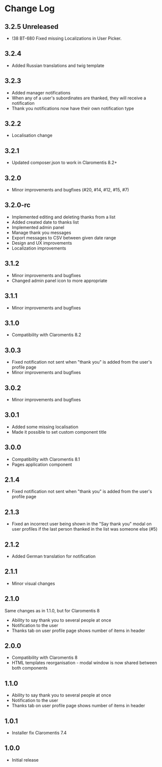 # Change Log #

## 3.2.5 Unreleased
* !38 BT-680 Fixed missing Localizations in User Picker.

## 3.2.4
* Added Russian translations and twig template

## 3.2.3
* Added manager notifications
* When any of a user's subordinates are thanked, they will receive a notification
* Thank you notifications now have their own notification type

## 3.2.2 ##
* Localisation change

## 3.2.1 ##
* Updated composer.json to work in Claromentis 8.2+

## 3.2.0 ##
* Minor improvements and bugfixes (#20, #14, #12, #15, #7)

## 3.2.0-rc ##
* Implemented editing and deleting thanks from a list
* Added created date to thanks list
* Implemented admin panel
* Manage thank you messages
* Export messages to CSV between given date range
* Design and UX improvements
* Localization improvements

## 3.1.2 ##
* Minor improvements and bugfixes
* Changed admin panel icon to more appropriate

## 3.1.1 ##
* Minor improvements and bugfixes

## 3.1.0 ##
* Compatibility with Claromentis 8.2

## 3.0.3 ##
* Fixed notification not sent when "thank you" is added from the user's profile page
* Minor improvements and bugfixes

## 3.0.2 ##
* Minor improvements and bugfixes

## 3.0.1 ##
* Added some missing localisation
* Made it possible to set custom component title

## 3.0.0 ##
* Compatibility with Claromentis 8.1
* Pages application component

## 2.1.4 ##
* Fixed notification not sent when "thank you" is added from the user's profile page

## 2.1.3 ##
* Fixed an incorrect user being shown in the "Say thank you" modal on user
  profiles if the last person thanked in the list was someone else (#5)

## 2.1.2 ##
* Added German translation for notification

## 2.1.1 ##
* Minor visual changes

## 2.1.0 ##
Same changes as in 1.1.0, but for Claromentis 8
* Ability to say thank you to several people at once
* Notification to the user
* Thanks tab on user profile page shows number of items in header

## 2.0.0 ##
* Compatibility with Claromentis 8
* HTML templates reorganisation - modal window is now shared between both components

## 1.1.0 ##
* Ability to say thank you to several people at once
* Notification to the user
* Thanks tab on user profile page shows number of items in header

## 1.0.1 ##
* Installer fix Claromentis 7.4

## 1.0.0 ##
* Initial release
